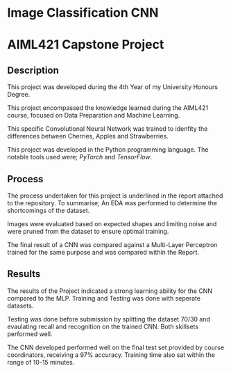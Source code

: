 # Image Classification CNN

# AIML421 Capstone Project

## Description

This project was developed during the 4th Year of my University Honours Degree. 

This project encompassed the knowledge learned during the AIML421 course, focused on Data Preparation and Machine Learning.

This specific Convolutional Neural Network was trained to idenfity the differences between Cherries, Apples and Strawberries.

This project was developed in the Python programming language. The notable tools used were; *PyTorch* and *TensorFlow*.

## Process

The process undertaken for this project is underlined in the report attached to the repository. To summarise; An EDA was performed to determine the shortcomings of the dataset.

Images were evaluated based on expected shapes and limiting noise and were pruned from the dataset to ensure optimal training.

The final result of a CNN was compared against a Multi-Layer Perceptron trained for the same purpose and was compared within the Report.

## Results

The results of the Project indicated a strong learning ability for the CNN compared to the MLP. Training and Testing was done with seperate datasets.

Testing was done before submission by splitting the dataset 70/30 and evaulating recall and recognition on the trained CNN. Both skillsets performed well.

The CNN developed performed well on the final test set provided by course coordinators, receiving a 97% accuracy. Training time also sat within the range of 10-15 minutes.

